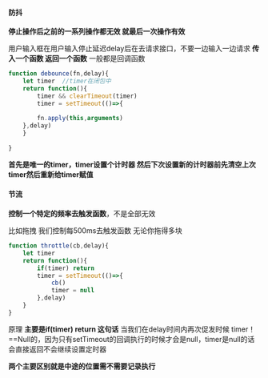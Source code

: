 #### 防抖

**停止操作后之前的一系列操作都无效 就最后一次操作有效**

用户输入框在用户输入停止延迟delay后在去请求接口，不要一边输入一边请求 **传入一个函数 返回一个函数** 一般都是回调函数

```js
function debounce(fn,delay){
	let timer  //timer在闭包中
    return function(){
        timer && clearTimeout(timer)
    	timer = setTimeout(()=>{
        	
        fn.apply(this,arguments)
    },delay)    
    }
    
}
```

**首先是唯一的timer，timer设置个计时器 然后下次设置新的计时器前先清空上次timer然后重新给timer赋值**





#### 节流

**控制一个特定的频率去触发函数**，不是全部无效

比如拖拽 我们控制每500ms去触发函数 无论你拖得多块

```js
function throttle(cb,delay){
    let timer
    return function(){
        if(timer) return
        timer = setTimeout(()=>{
            cb()
            timer = null
        },delay)
    }
}
```

原理 **主要是if(timer) return 这句话** 当我们在delay时间内再次促发时候 timer！==Null的，因为只有setTimeout的回调执行的时候才会是null，timer是null的话会直接返回不会继续设置定时器





**两个主要区别就是中途的位置需不需要记录执行**